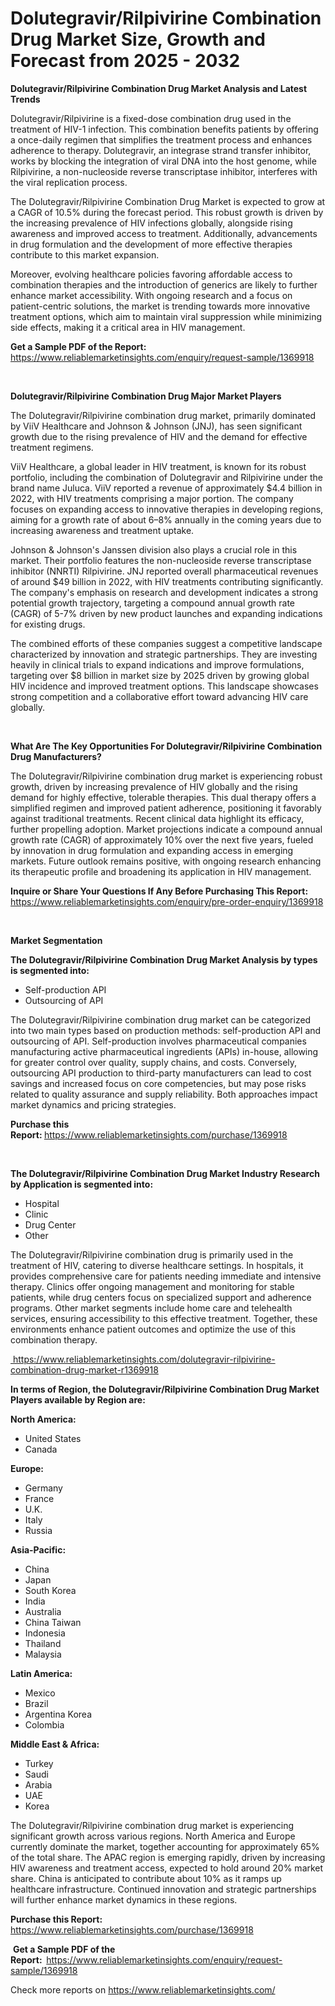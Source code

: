 <p><h1>Dolutegravir/Rilpivirine Combination Drug Market Size, Growth and Forecast from 2025 - 2032</h1></p><p><strong>Dolutegravir/Rilpivirine Combination Drug Market Analysis and Latest Trends</strong></p>
<p><p>Dolutegravir/Rilpivirine is a fixed-dose combination drug used in the treatment of HIV-1 infection. This combination benefits patients by offering a once-daily regimen that simplifies the treatment process and enhances adherence to therapy. Dolutegravir, an integrase strand transfer inhibitor, works by blocking the integration of viral DNA into the host genome, while Rilpivirine, a non-nucleoside reverse transcriptase inhibitor, interferes with the viral replication process.</p><p>The Dolutegravir/Rilpivirine Combination Drug Market is expected to grow at a CAGR of 10.5% during the forecast period. This robust growth is driven by the increasing prevalence of HIV infections globally, alongside rising awareness and improved access to treatment. Additionally, advancements in drug formulation and the development of more effective therapies contribute to this market expansion. </p><p>Moreover, evolving healthcare policies favoring affordable access to combination therapies and the introduction of generics are likely to further enhance market accessibility. With ongoing research and a focus on patient-centric solutions, the market is trending towards more innovative treatment options, which aim to maintain viral suppression while minimizing side effects, making it a critical area in HIV management.</p></p>
<p><strong>Get a Sample PDF of the Report:&nbsp;</strong> <a href="https://www.reliablemarketinsights.com/enquiry/request-sample/1369918?utm_campaign=3577&utm_medium=2&utm_source=Github&utm_content=ia&utm_term=22032025&utm_id=dolutegravirrilpivirine-combination-drug">https://www.reliablemarketinsights.com/enquiry/request-sample/1369918</a></p>
<p>&nbsp;</p>
<p><strong>Dolutegravir/Rilpivirine Combination Drug Major Market Players</strong></p>
<p><p>The Dolutegravir/Rilpivirine combination drug market, primarily dominated by ViiV Healthcare and Johnson & Johnson (JNJ), has seen significant growth due to the rising prevalence of HIV and the demand for effective treatment regimens. </p><p>ViiV Healthcare, a global leader in HIV treatment, is known for its robust portfolio, including the combination of Dolutegravir and Rilpivirine under the brand name Juluca. ViiV reported a revenue of approximately $4.4 billion in 2022, with HIV treatments comprising a major portion. The company focuses on expanding access to innovative therapies in developing regions, aiming for a growth rate of about 6–8% annually in the coming years due to increasing awareness and treatment uptake.</p><p>Johnson & Johnson's Janssen division also plays a crucial role in this market. Their portfolio features the non-nucleoside reverse transcriptase inhibitor (NNRTI) Rilpivirine. JNJ reported overall pharmaceutical revenues of around $49 billion in 2022, with HIV treatments contributing significantly. The company's emphasis on research and development indicates a strong potential growth trajectory, targeting a compound annual growth rate (CAGR) of 5-7% driven by new product launches and expanding indications for existing drugs.</p><p>The combined efforts of these companies suggest a competitive landscape characterized by innovation and strategic partnerships. They are investing heavily in clinical trials to expand indications and improve formulations, targeting over $8 billion in market size by 2025 driven by growing global HIV incidence and improved treatment options. This landscape showcases strong competition and a collaborative effort toward advancing HIV care globally.</p></p>
<p>&nbsp;</p>
<p><strong>What Are The Key Opportunities For Dolutegravir/Rilpivirine Combination Drug Manufacturers?</strong></p>
<p><p>The Dolutegravir/Rilpivirine combination drug market is experiencing robust growth, driven by increasing prevalence of HIV globally and the rising demand for highly effective, tolerable therapies. This dual therapy offers a simplified regimen and improved patient adherence, positioning it favorably against traditional treatments. Recent clinical data highlight its efficacy, further propelling adoption. Market projections indicate a compound annual growth rate (CAGR) of approximately 10% over the next five years, fueled by innovation in drug formulation and expanding access in emerging markets. Future outlook remains positive, with ongoing research enhancing its therapeutic profile and broadening its application in HIV management.</p></p>
<p><strong>Inquire or Share Your Questions If Any Before Purchasing This Report:</strong> <a href="https://www.reliablemarketinsights.com/enquiry/pre-order-enquiry/1369918?utm_campaign=3577&utm_medium=2&utm_source=Github&utm_content=ia&utm_term=22032025&utm_id=dolutegravirrilpivirine-combination-drug">https://www.reliablemarketinsights.com/enquiry/pre-order-enquiry/1369918</a></p>
<p>&nbsp;</p>
<p><strong>Market Segmentation</strong></p>
<p><strong>The Dolutegravir/Rilpivirine Combination Drug Market Analysis by types is segmented into:</strong></p>
<p><ul><li>Self-production API</li><li>Outsourcing of API</li></ul></p>
<p><p>The Dolutegravir/Rilpivirine combination drug market can be categorized into two main types based on production methods: self-production API and outsourcing of API. Self-production involves pharmaceutical companies manufacturing active pharmaceutical ingredients (APIs) in-house, allowing for greater control over quality, supply chains, and costs. Conversely, outsourcing API production to third-party manufacturers can lead to cost savings and increased focus on core competencies, but may pose risks related to quality assurance and supply reliability. Both approaches impact market dynamics and pricing strategies.</p></p>
<p><strong>Purchase this Report:&nbsp;</strong><a href="https://www.reliablemarketinsights.com/purchase/1369918?utm_campaign=3577&utm_medium=2&utm_source=Github&utm_content=ia&utm_term=22032025&utm_id=dolutegravirrilpivirine-combination-drug">https://www.reliablemarketinsights.com/purchase/1369918</a></p>
<p>&nbsp;</p>
<p><strong>The Dolutegravir/Rilpivirine Combination Drug Market Industry Research by Application is segmented into:</strong></p>
<p><ul><li>Hospital</li><li>Clinic</li><li>Drug Center</li><li>Other</li></ul></p>
<p><p>The Dolutegravir/Rilpivirine combination drug is primarily used in the treatment of HIV, catering to diverse healthcare settings. In hospitals, it provides comprehensive care for patients needing immediate and intensive therapy. Clinics offer ongoing management and monitoring for stable patients, while drug centers focus on specialized support and adherence programs. Other market segments include home care and telehealth services, ensuring accessibility to this effective treatment. Together, these environments enhance patient outcomes and optimize the use of this combination therapy.</p></p>
<p><a href="https://www.reliablemarketinsights.com/dolutegravir-rilpivirine-combination-drug-market-r1369918?utm_campaign=3577&utm_medium=2&utm_source=Github&utm_content=ia&utm_term=22032025&utm_id=dolutegravirrilpivirine-combination-drug">&nbsp;https://www.reliablemarketinsights.com/dolutegravir-rilpivirine-combination-drug-market-r1369918</a></p>
<p><strong>In terms of Region, the Dolutegravir/Rilpivirine Combination Drug Market Players available by Region are:</strong></p>
<p>
    <p> <strong> North America: </strong>
        <ul>
            <li>United States</li>
            <li>Canada</li>
        </ul>
        </p> 
    <p> <strong> Europe: </strong>
        <ul>
            <li>Germany</li>
            <li>France</li>
            <li>U.K.</li>
            <li>Italy</li>
            <li>Russia</li>
        </ul>
        </p> 
    <p> <strong> Asia-Pacific: </strong>
        <ul>
            <li>China</li>
            <li>Japan</li>
            <li>South Korea</li>
            <li>India</li>
            <li>Australia</li>
            <li>China Taiwan</li>
            <li>Indonesia</li>
            <li>Thailand</li>
            <li>Malaysia</li>
        </ul>
        </p> 
    <p> <strong> Latin America: </strong>
        <ul>
            <li>Mexico</li>
            <li>Brazil</li>
            <li>Argentina Korea</li>
            <li>Colombia</li>
        </ul>
        </p> 
    <p> <strong> Middle East & Africa: </strong>
        <ul>
            <li>Turkey</li>
            <li>Saudi</li>
            <li>Arabia</li>
            <li>UAE</li>
            <li>Korea</li>
        </ul>
    </p>
    </p>
<p><p>The Dolutegravir/Rilpivirine combination drug market is experiencing significant growth across various regions. North America and Europe currently dominate the market, together accounting for approximately 65% of the total share. The APAC region is emerging rapidly, driven by increasing HIV awareness and treatment access, expected to hold around 20% market share. China is anticipated to contribute about 10% as it ramps up healthcare infrastructure. Continued innovation and strategic partnerships will further enhance market dynamics in these regions.</p></p>
<p><strong>Purchase this Report: </strong><a href="https://www.reliablemarketinsights.com/purchase/1369918?utm_campaign=3577&utm_medium=2&utm_source=Github&utm_content=ia&utm_term=22032025&utm_id=dolutegravirrilpivirine-combination-drug">https://www.reliablemarketinsights.com/purchase/1369918</a></p>
<p>&nbsp;<strong>Get a Sample PDF of the Report:&nbsp;&nbsp;</strong><a href="https://www.reliablemarketinsights.com/enquiry/request-sample/1369918?utm_campaign=3577&utm_medium=2&utm_source=Github&utm_content=ia&utm_term=22032025&utm_id=dolutegravirrilpivirine-combination-drug">https://www.reliablemarketinsights.com/enquiry/request-sample/1369918</a></p>
<p><strong></strong></p>
<p>Check more reports on <a href="https://www.reliablemarketinsights.com/?utm_campaign=3577&utm_medium=2&utm_source=Github&utm_content=ia&utm_term=22032025&utm_id=dolutegravirrilpivirine-combination-drug">https://www.reliablemarketinsights.com/</a></p>